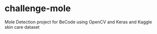 # challenge-mole
Mole Detection project for BeCode using OpenCV and Keras and Kaggle skin care dataset
